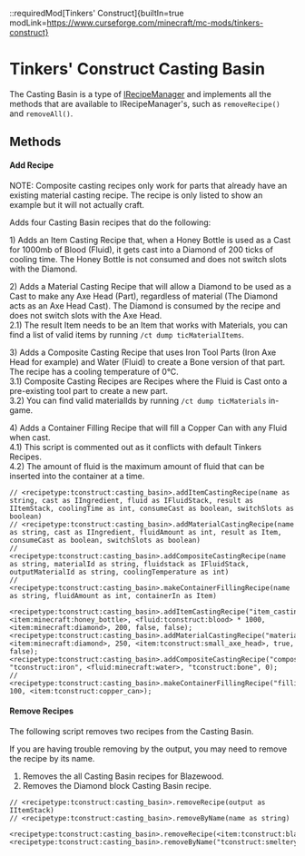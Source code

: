 ::requiredMod[Tinkers' Construct]{builtIn=true modLink=https://www.curseforge.com/minecraft/mc-mods/tinkers-construct}

# Tinkers' Construct Casting Basin

The Casting Basin is a type of [IRecipeManager](/vanilla/api/managers/IRecipeManager) and implements all the methods that are available to IRecipeManager's, such as `removeRecipe()` and `removeAll()`.

## Methods

#### Add Recipe

NOTE: Composite casting recipes only work for parts that already have an existing material casting recipe.
The recipe is only listed to show an example but it will not actually craft.

Adds four Casting Basin recipes that do the following:
 
1\) Adds an Item Casting Recipe that, when a Honey Bottle is used as a Cast for 1000mb of Blood (Fluid), it gets cast into a Diamond of 200 ticks of cooling time. The Honey Bottle is not consumed and does not switch slots with the Diamond.

2\) Adds a Material Casting Recipe that will allow a Diamond to be used as a Cast to make any Axe Head (Part), regardless of material (The Diamond acts as an Axe Head Cast). The Diamond is consumed by the recipe and does not switch slots with the Axe Head.  
2.1\) The result Item needs to be an Item that works with Materials, you can find a list of valid items by running `/ct dump ticMaterialItems`.

3\) Adds a Composite Casting Recipe that uses Iron Tool Parts (Iron Axe Head for example) and Water (Fluid) to create a Bone version of that part. The recipe has a cooling temperature of 0°C.  
3.1\) Composite Casting Recipes are Recipes where the Fluid is Cast onto a pre-existing tool part to create a new part.  
3.2\) You can find valid materialIds by running `/ct dump ticMaterials` in-game.

4\) Adds a Container Filling Recipe that will fill a Copper Can with any Fluid when cast.  
4.1\) This script is commented out as it conflicts with default Tinkers Recipes.  
4.2\) The amount of fluid is the maximum amount of fluid that can be inserted into the container at a time.

```zenscript
// <recipetype:tconstruct:casting_basin>.addItemCastingRecipe(name as string, cast as IIngredient, fluid as IFluidStack, result as IItemStack, coolingTime as int, consumeCast as boolean, switchSlots as boolean)
// <recipetype:tconstruct:casting_basin>.addMaterialCastingRecipe(name as string, cast as IIngredient, fluidAmount as int, result as Item, consumeCast as boolean, switchSlots as boolean)
// <recipetype:tconstruct:casting_basin>.addCompositeCastingRecipe(name as string, materialId as string, fluidstack as IFluidStack, outputMaterialId as string, coolingTemperature as int)
// <recipetype:tconstruct:casting_basin>.makeContainerFillingRecipe(name as string, fluidAmount as int, containerIn as Item)

<recipetype:tconstruct:casting_basin>.addItemCastingRecipe("item_casting_basin_test", <item:minecraft:honey_bottle>, <fluid:tconstruct:blood> * 1000, <item:minecraft:diamond>, 200, false, false);
<recipetype:tconstruct:casting_basin>.addMaterialCastingRecipe("material_casting_basin_test", <item:minecraft:diamond>, 250, <item:tconstruct:small_axe_head>, true, false);
<recipetype:tconstruct:casting_basin>.addCompositeCastingRecipe("composite_casting_basin_test", "tconstruct:iron", <fluid:minecraft:water>, "tconstruct:bone", 0);
// <recipetype:tconstruct:casting_basin>.makeContainerFillingRecipe("filling_casting_test", 100, <item:tconstruct:copper_can>);
```

#### Remove Recipes

The following script removes two recipes from the Casting Basin. 

If you are having trouble removing by the output, you may need to remove the recipe by its name.
  
1) Removes the all Casting Basin recipes for Blazewood.
2) Removes the Diamond block Casting Basin recipe.

```zenscript
// <recipetype:tconstruct:casting_basin>.removeRecipe(output as IItemStack)
// <recipetype:tconstruct:casting_basin>.removeByName(name as string)

<recipetype:tconstruct:casting_basin>.removeRecipe(<item:tconstruct:blazewood>);
<recipetype:tconstruct:casting_basin>.removeByName("tconstruct:smeltery/casting/diamond/block");
```